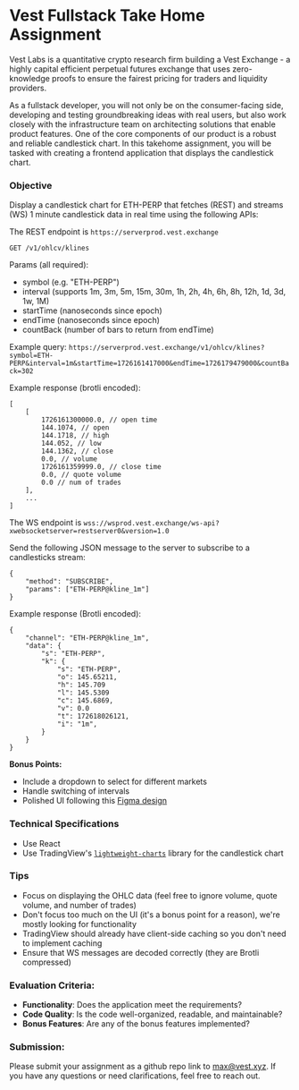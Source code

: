# Vest Fullstack Take Home Assignment

Vest Labs is a quantitative crypto research firm building a Vest Exchange - a highly capital efficient perpetual futures exchange that uses zero-knowledge proofs to ensure the fairest pricing for traders and liquidity providers.

As a fullstack developer, you will not only be on the consumer-facing side, developing and testing groundbreaking ideas with real users, but also work closely with the infrastructure team on architecting solutions that enable product features. One of the core components of our product is a robust and reliable candlestick chart. In this takehome assignment, you will be tasked with creating a frontend application that displays the candlestick chart.

### Objective

Display a candlestick chart for ETH-PERP that fetches (REST) and streams (WS) 1 minute candlestick data in real time using the following APIs:

The REST endpoint is `https://serverprod.vest.exchange`

`GET /v1/ohlcv/klines`

Params (all required):
- symbol (e.g. "ETH-PERP")
- interval (supports 1m, 3m, 5m, 15m, 30m, 1h, 2h, 4h, 6h, 8h, 12h, 1d, 3d, 1w, 1M)
- startTime (nanoseconds since epoch)
- endTime (nanoseconds since epoch)
- countBack (number of bars to return from endTime)

Example query:
```https://serverprod.vest.exchange/v1/ohlcv/klines?symbol=ETH-PERP&interval=1m&startTime=1726161417000&endTime=1726179479000&countBack=302```

Example response (brotli encoded):
```
[
    [
        1726161300000.0, // open time
        144.1074, // open
        144.1718, // high
        144.052, // low
        144.1362, // close
        0.0, // volume
        1726161359999.0, // close time
        0.0, // quote volume
        0.0 // num of trades
    ],
    ...
]
```

The WS endpoint is `wss://wsprod.vest.exchange/ws-api?xwebsocketserver=restserver0&version=1.0`

Send the following JSON message to the server to subscribe to a candlesticks stream:
```
{
    "method": "SUBSCRIBE",
    "params": ["ETH-PERP@kline_1m"]
}
```

Example response (Brotli encoded):
```
{
    "channel": "ETH-PERP@kline_1m",
    "data": {
        "s": "ETH-PERP",
        "k": {
            "s": "ETH-PERP",
            "o": 145.65211,
            "h": 145.709
            "l": 145.5309
            "c": 145.6869,
            "v": 0.0
            "t": 172618026121,
            "i": "1m",
        }
    }
}
```

**Bonus Points:**
- Include a dropdown to select for different markets
- Handle switching of intervals
- Polished UI following this [Figma design](https://www.figma.com/design/Y0xGAiudDKFthVWTLnyWCT/Frontend-Takehome-Assignment?node-id=0-1&t=yoY7GTwdIDD29wlo-1)

### Technical Specifications
- Use React
- Use TradingView's [`lightweight-charts`](https://github.com/tradingview/lightweight-charts) library for the candlestick chart

### Tips
- Focus on displaying the OHLC data (feel free to ignore volume, quote volume, and number of trades)
- Don't focus too much on the UI (it's a bonus point for a reason), we're mostly looking for functionality
- TradingView should already have client-side caching so you don't need to implement caching
- Ensure that WS messages are decoded correctly (they are Brotli compressed)

### Evaluation Criteria:
- **Functionality**: Does the application meet the requirements?
- **Code Quality**: Is the code well-organized, readable, and maintainable?
- **Bonus Features**: Are any of the bonus features implemented?

### Submission:
Please submit your assignment as a github repo link to [max@vest.xyz](mailto:max@vest.xyz). If you have any questions or need clarifications, feel free to reach out.